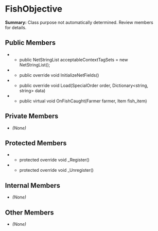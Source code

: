 # FishObjective

**Summary:** Class purpose not automatically determined. Review members for details.

## Public Members
- - public NetStringList acceptableContextTagSets = new NetStringList();
- - public override void InitializeNetFields()
- - public override void Load(SpecialOrder order, Dictionary<string, string> data)
- - public virtual void OnFishCaught(Farmer farmer, Item fish_item)

## Private Members
- *(None)*

## Protected Members
- - protected override void _Register()
- - protected override void _Unregister()

## Internal Members
- *(None)*

## Other Members
- *(None)*
